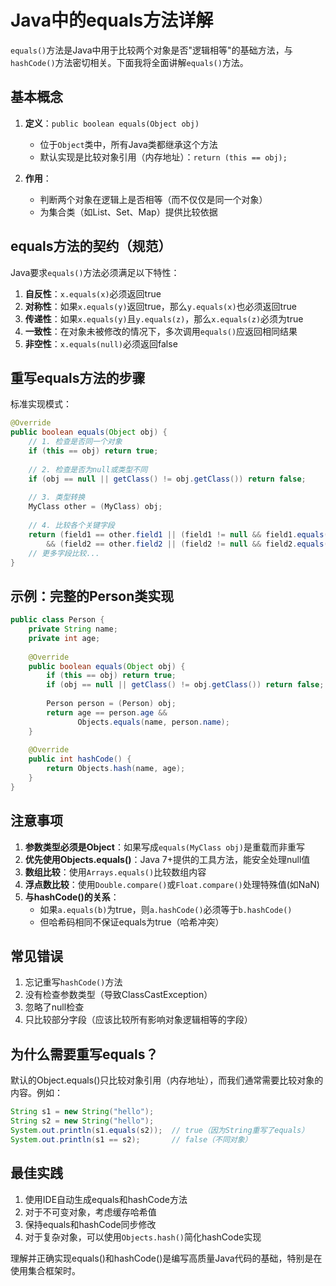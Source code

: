 # Java中的equals方法详解

`equals()`方法是Java中用于比较两个对象是否"逻辑相等"的基础方法，与`hashCode()`方法密切相关。下面我将全面讲解`equals()`方法。

## 基本概念

1. **定义**：`public boolean equals(Object obj)`
   - 位于`Object`类中，所有Java类都继承这个方法
   - 默认实现是比较对象引用（内存地址）：`return (this == obj);`

2. **作用**：
   - 判断两个对象在逻辑上是否相等（而不仅仅是同一个对象）
   - 为集合类（如List、Set、Map）提供比较依据

## equals方法的契约（规范）

Java要求`equals()`方法必须满足以下特性：

1. **自反性**：`x.equals(x)`必须返回true
2. **对称性**：如果`x.equals(y)`返回true，那么`y.equals(x)`也必须返回true
3. **传递性**：如果`x.equals(y)`且`y.equals(z)`，那么`x.equals(z)`必须为true
4. **一致性**：在对象未被修改的情况下，多次调用`equals()`应返回相同结果
5. **非空性**：`x.equals(null)`必须返回false

## 重写equals方法的步骤

标准实现模式：

```java
@Override
public boolean equals(Object obj) {
    // 1. 检查是否同一个对象
    if (this == obj) return true;
    
    // 2. 检查是否为null或类型不同
    if (obj == null || getClass() != obj.getClass()) return false;
    
    // 3. 类型转换
    MyClass other = (MyClass) obj;
    
    // 4. 比较各个关键字段
    return (field1 == other.field1 || (field1 != null && field1.equals(other.field1)))
        && (field2 == other.field2 || (field2 != null && field2.equals(other.field2)));
    // 更多字段比较...
}
```

## 示例：完整的Person类实现

```java
public class Person {
    private String name;
    private int age;
    
    @Override
    public boolean equals(Object obj) {
        if (this == obj) return true;
        if (obj == null || getClass() != obj.getClass()) return false;
        
        Person person = (Person) obj;
        return age == person.age && 
               Objects.equals(name, person.name);
    }
    
    @Override
    public int hashCode() {
        return Objects.hash(name, age);
    }
}
```

## 注意事项

1. **参数类型必须是Object**：如果写成`equals(MyClass obj)`是重载而非重写
2. **优先使用Objects.equals()**：Java 7+提供的工具方法，能安全处理null值
3. **数组比较**：使用`Arrays.equals()`比较数组内容
4. **浮点数比较**：使用`Double.compare()`或`Float.compare()`处理特殊值(如NaN)
5. **与hashCode()的关系**：
   - 如果`a.equals(b)`为true，则`a.hashCode()`必须等于`b.hashCode()`
   - 但哈希码相同不保证equals为true（哈希冲突）

## 常见错误

1. 忘记重写`hashCode()`方法
2. 没有检查参数类型（导致ClassCastException）
3. 忽略了null检查
4. 只比较部分字段（应该比较所有影响对象逻辑相等的字段）

## 为什么需要重写equals？

默认的Object.equals()只比较对象引用（内存地址），而我们通常需要比较对象的内容。例如：

```java
String s1 = new String("hello");
String s2 = new String("hello");
System.out.println(s1.equals(s2));  // true（因为String重写了equals）
System.out.println(s1 == s2);       // false（不同对象）
```

## 最佳实践

1. 使用IDE自动生成equals和hashCode方法
2. 对于不可变对象，考虑缓存哈希值
3. 保持equals和hashCode同步修改
4. 对于复杂对象，可以使用`Objects.hash()`简化hashCode实现

理解并正确实现equals()和hashCode()是编写高质量Java代码的基础，特别是在使用集合框架时。